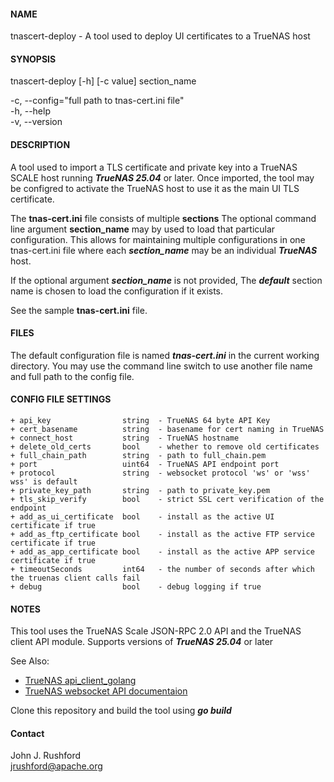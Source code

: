 
#### NAME

tnascert-deploy - A tool used to deploy UI certificates to a TrueNAS host

#### SYNOPSIS

tnascert-deploy [-h] [-c value] section_name<br> 

 -c, --config="full path to tnas-cert.ini file"<br>
 -h, --help<br>
 -v, --version<br>

#### DESCRIPTION

A tool used to import a TLS certificate and private key into a TrueNAS
SCALE host running ***TrueNAS 25.04*** or later.  Once imported, the tool 
may be configred to activate the TrueNAS host to use it as the main UI 
TLS certificate.  

The <b>tnas-cert.ini</b> file consists of multiple <b>sections</b> 
The optional command line argument <b>section_name</b> may by
used to load that particular configuration.  This allows for maintaining 
multiple configurations in one tnas-cert.ini file where
each ***section_name*** may be an individual ***TrueNAS*** host.

If the optional argument ***section_name*** is not provided, The
***default*** section name is chosen to load the configuration if
it exists.

See the sample **tnas-cert.ini** file.

#### FILES

The default configuration file is named ***tnas-cert.ini*** in the current working
directory.  You may use the command line switch to use another file name and full
path to the config file.

#### CONFIG FILE SETTINGS

    + api_key                string  - TrueNAS 64 byte API Key
    + cert_basename          string  - basename for cert naming in TrueNAS
    + connect_host           string  - TrueNAS hostname
    + delete_old_certs       bool    - whether to remove old certificates
    + full_chain_path        string  - path to full_chain.pem
    + port                   uint64  - TrueNAS API endpoint port
    + protocol               string  - websocket protocol 'ws' or 'wss' wss' is default
    + private_key_path       string  - path to private_key.pem
    + tls_skip_verify        bool    - strict SSL cert verification of the endpoint
    + add_as_ui_certificate  bool    - install as the active UI certificate if true
    + add_as_ftp_certificate bool    - install as the active FTP service certificate if true
    + add_as_app_certificate bool    - install as the active APP service certificate if true
    + timeoutSeconds         int64   - the number of seconds after which the truenas client calls fail
    + debug                  bool    - debug logging if true

#### NOTES

This tool uses the TrueNAS Scale JSON-RPC 2.0 API and the TrueNAS client API module. Supports versions of ***TrueNAS 25.04*** or later

See Also:  
+ [TrueNAS api_client_golang](https://github.com/truenas/api_client_golang)
+ [TrueNAS websocket API documentaion](https://www.truenas.com/docs/api/scale_websocket_api.html)


Clone this repository and build the tool using ***go build***

#### Contact
John J. Rushford<br>
jrushford@apache.org
